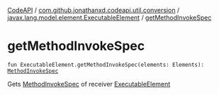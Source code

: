 [CodeAPI](../../index.md) / [com.github.jonathanxd.codeapi.util.conversion](../index.md) / [javax.lang.model.element.ExecutableElement](index.md) / [getMethodInvokeSpec](.)

# getMethodInvokeSpec

`fun ExecutableElement.getMethodInvokeSpec(elements: Elements): `[`MethodInvokeSpec`](../../com.github.jonathanxd.codeapi.common/-method-invoke-spec/index.md)

Gets [MethodInvokeSpec](../../com.github.jonathanxd.codeapi.common/-method-invoke-spec/index.md) of receiver [ExecutableElement](#)

